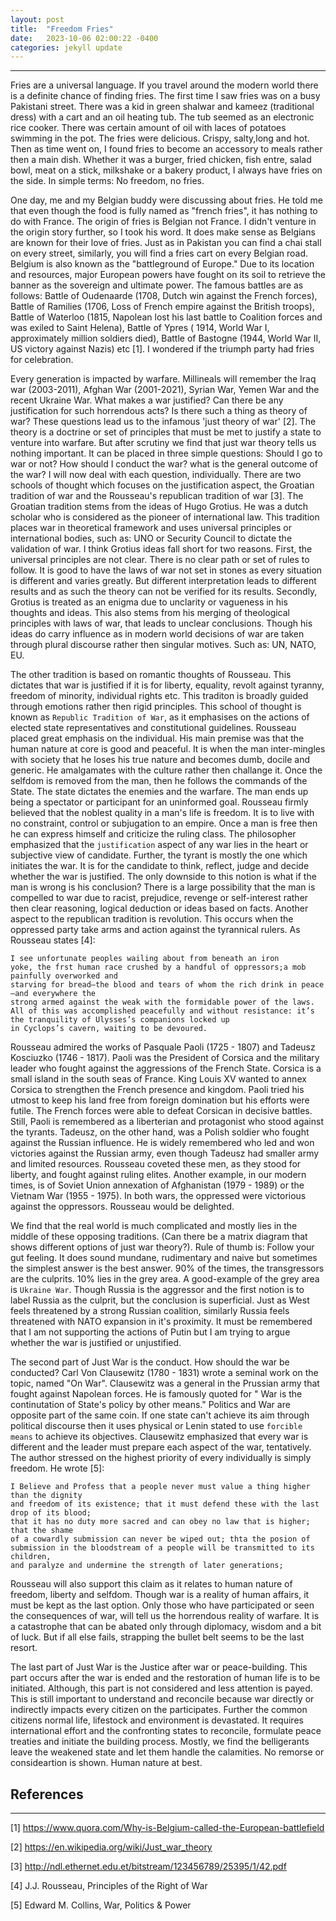 ```yaml
---
layout: post
title:  "Freedom Fries"
date:   2023-10-06 02:00:22 -0400
categories: jekyll update
---
```

--------------------------

Fries are a universal language. If you travel around the modern world there is a definite chance of finding fries. The first time I saw fries was on a busy Pakistani street. There was a kid in green shalwar and kameez (traditional dress) with a cart and an oil heating tub. The tub seemed as an electronic rice cooker. There was certain amount of oil with laces of potatoes swimming in the pot. The fries were delicious. Crispy, salty,long and hot. Then as time went on, I found fries to become an accessory to meals rather then a main dish. Whether it was a burger, fried chicken, fish entre, salad bowl, meat on a stick, milkshake or a bakery product, I always have fries on the side. In simple terms: No freedom, no fries.
 
 One day, me and my Belgian buddy were discussing about fries. He told me that even though the food is fully named as "french fries", it has nothing to do with France. The origin of fries is Belgian not France. I didn't venture in the origin story further, so I took his word. It does make sense as Belgians are known for their love of fries. Just as in Pakistan you can find a chai stall on every street, similarly, you will find a fries cart on every Belgian road. Belgium is also known as the "battleground of Europe." Due to its location and resources, major European powers have fought on its soil to retrieve the banner as the sovereign and ultimate power. The famous battles are as follows: Battle of Oudenaarde (1708, Dutch win against the French forces), Battle of Ramilies (1706, Loss of French empire against the British troops), Battle of Waterloo (1815, Napolean lost his last battle to Coalition forces and was exiled to Saint Helena), Battle of Ypres ( 1914, World War I, approximately million soldiers died), Battle of Bastogne (1944, World War II, US victory against Nazis) etc [1]. I wondered if the triumph party had fries for celebration. 
 
 Every generation is impacted by warfare. Millineals will remember the Iraq war (2003-2011), Afghan War (2001-2021), Syrian War, Yemen War and the recent Ukraine War. What makes a war justified? Can there be any justification for such horrendous acts? Is there such a thing as theory of war? These questions lead us to the infamous 'just theory of war' [2]. The theory is a doctrine or set of principles that must be met to justify a state to venture into warfare. But after scrutiny we find that just war theory tells us nothing important. It can be placed in three simple questions: Should I go to war or not? How should I conduct the war? what is the general outcome of the war? I will now deal with each question, individually.  There are two schools of thought which focuses on the justification aspect, the Groatian tradition of war and the Rousseau's republican tradition of war [3]. The Groatian tradition stems from the ideas of Hugo Grotius. He was a dutch scholar who is considered as the pioneer of international law. This tradition places war in theoretical framework and uses universal principles or international bodies, such as: UNO or Security Council to dictate the validation of war. I think Grotius ideas fall short for two reasons. First, the universal principles are not clear. There is no clear path or set of rules to follow. It is good to have the laws of war not set in stones as every situation is different and varies greatly. But different interpretation leads to different results and as such the theory can not be verified for its results. Secondly, Grotius is treated as an enigma due to unclarity or vagueness in his thoughts and ideas. This also stems from his merging of theological principles with laws of war, that leads to unclear conclusions. Though his ideas do carry influence as in modern world decisions of war are taken through plural discourse rather then singular motives. Such as: UN, NATO, EU. 
 
 The other tradition is based on romantic thoughts of Rousseau. This dictates that war is justified if it is for liberty, equality, revolt against tyranny, freedom of minority, individual rights etc. This traditon is broadly guided through emotions rather then rigid principles. This school of thought is known as `Republic Tradition of War`, as it emphasises on the actions of elected state representatives and constitutional guidelines. Rousseau placed great emphasis on the individual. His main premise was that the human nature at core is good and peaceful. It is when the man inter-mingles with society that he loses his true nature and becomes dumb, docile and generic. He amalgamates with the culture rather then challange it. Once the selfdom is removed from the man, then he follows the commands of the State. The state dictates the enemies and the warfare. The man ends up being a spectator or participant for an uninformed goal. Rousseau firmly believed that the noblest quality in a man's life is freedom. It is to live with no constraint, control or subjugation to an empire. Once a man is free then he can express himself and criticize the ruling class. The philosopher emphasized that the `justification` aspect of any war lies in the heart or subjective view of candidate. Further, the tyrant is mostly the one which initiates the war. It is for the candidate to think, reflect, judge and decide whether the war is justified. The only downside to this notion is what if the man is wrong is his conclusion? There is a large possibility that the man is compelled to war due to racist, prejudice, revenge or self-interest rather then clear reasoning, logical deduction or ideas based on facts. Another aspect to the republican tradition is revolution. This occurs when the oppressed party take arms and action against the tyrannical rulers. As Rousseau states [4]:
 
 ```
 I see unfortunate peoples wailing about from beneath an iron
yoke, the frst human race crushed by a handful of oppressors;a mob painfully overworked and
starving for bread—the blood and tears of whom the rich drink in peace—and everywhere the
strong armed against the weak with the formidable power of the laws. All of this was accomplished peacefully and without resistance: it’s the tranquility of Ulysses’s companions locked up
in Cyclops’s cavern, waiting to be devoured.
```
 Rousseau admired the works of Pasquale Paoli (1725 - 1807) and Tadeusz Kosciuzko (1746 - 1817). Paoli was the President of Corsica and the military leader who fought against the aggressions of the French State. Corsica is a small island in the south seas of France. King Louis XV wanted to annex Corsica to strengthen the French presence and kingdom. Paoli tried his utmost to keep his land free from foreign domination but his efforts were futile. The French forces were able to defeat Corsican in decisive battles. Still, Paoli is remembered as a liberterian and protagonist who stood against the tyrants. Tadeusz, on the other hand, was a Polish soldier who fought against the Russian influence. He is widely remembered who led and won victories against the Russian army, even though Tadeusz had smaller army and limited resources. Rousseau coveted these men, as they stood for liberty, and fought against ruling elites. Another example, in our modern times, is of Soviet Union annexation of Afghanistan (1979 - 1989) or the Vietnam War (1955 - 1975). In both wars, the oppressed were victorious against the oppressors. Rousseau would be delighted.
 
 We find that the real world is much complicated and mostly lies in the middle of these opposing traditions. (Can there be a matrix diagram that shows different options of just war theory?). Rule of thumb is: Follow your gut feeling. It does sound mundane, rudimentary and naive but sometimes the simplest answer is the best answer. 90% of the times, the transgressors are the culprits. 10% lies in the grey area. A good-example of the grey area is `Ukraine War`. Though Russia is the aggressor and the first notion is to label Russia as the culprit, but the conclusion is superficial. Just as West feels threatened by a strong Russian coalition, similarly Russia feels threatened with NATO expansion in it's proximity. It must be remembered that I am not supporting the actions of Putin but I am trying to argue whether the war is justified or unjustified. 
 
 The second part of Just War is the conduct. How should the war be conducted? Carl Von Clausewitz (1780 - 1831) wrote a seminal work on the topic, named "On War". Clausewitz was a general in the Prussian army that fought against Napolean forces. He is famously quoted for " War is the continutation of State's policy by other means." Politics and War are opposite part of the same coin. If one state can't achieve its aim through political discourse then it uses physical or Lenin stated to use `forcible means` to achieve its objectives. Clausewitz emphasized that every war is different and the leader must prepare each aspect of the war, tentatively. The author stressed on the highest priority of every individually is simply freedom. He wrote [5]:
 
 ```
 I Believe and Profess that a people never must value a thing higher than the dignity 
 and freedom of its existence; that it must defend these with the last drop of its blood; 
 that it has no duty more sacred and can obey no law that is higher; that the shame 
 of a cowardly submission can never be wiped out; thta the posion of submission in the bloodstream of a people will be transmitted to its children, 
 and paralyze and undermine the strength of later generations;
 ```
 
 Rousseau will also support this claim as it relates to human nature of freedom, liberty and selfdom. Though war is a reality of human affairs, it must be kept as the last option. Only those who have participated or seen the consequences of war, will tell us the horrendous reality of warfare. It is a catastrophe that can be abated only through diplomacy, wisdom and a bit of luck. But if all else fails, strapping the bullet belt seems to be the last resort.
 
 The last part of Just War is the Justice after war or peace-building. This part occurs after the war is ended and the restoration of human life is to be initiated. Although, this part is not considered and less attention is payed. This is still important to understand and reconcile because war directly or indirectly impacts every citizen on the participates. Further the common citizens normal life, lifestock and environment is devastated. It requires international effort and the confronting states to reconcile, formulate peace treaties and initiate the building process. Mostly, we find the belligerants leave the weakened state and let them handle the calamities. No remorse or consideartion is shown. Human nature at best.
 
 
 
 ## References

 --------------------------------------
 
 
 [1] https://www.quora.com/Why-is-Belgium-called-the-European-battlefield
 
 [2] https://en.wikipedia.org/wiki/Just_war_theory
 
 [3] http://ndl.ethernet.edu.et/bitstream/123456789/25395/1/42.pdf
 
 [4] J.J. Rousseau, Principles of the Right of War
 
 [5] Edward M. Collins, War, Politics & Power


